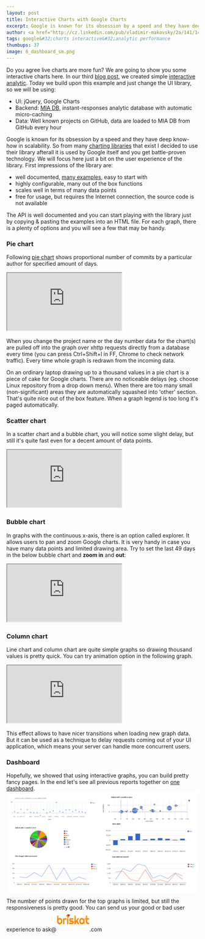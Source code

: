 ```yaml
---
layout: post
title: Interactive Charts with Google Charts
excerpt: Google is known for its obsession by a speed and they have deep know-how in scalability. Google Charts are used by Google itself and it's battle-proven technology.
author: <a href="http://cz.linkedin.com/pub/vladimir-makovsky/2a/141/141">Vladimir Makovsky</a>
tags: google&#32;charts interactive&#32;analytic performance
thumbups: 37
image: 6_dashboard_sm.png
---
```

<p>Do you agree live charts are more fun?
We are going to show you some interactive charts here.
In our third <a href="/blog/Eine-Kleine-Git-Analytik">blog post</a>, we created
simple <a href="http://gitcharts.briskat.com/dashboard/rails%20(rails)?days=5">
interactive analytic</a>. Today we build upon this example and just change the UI library, so we will be using:
<ul>
<li>UI: jQuery, Google Charts</li>
<li>Backend: <a href="/index.html#TECHNOLOGY">MIA DB</a>, instant-responses analytic database with automatic micro-caching</li>
<li>Data: Well known projects on GitHub, data are loaded to MIA DB from GitHub every hour</li>
</ul>
</p>

<p>Google is known for its obsession by a speed and they have deep know-how in scalability.
So from many <a href="http://socialcompare.com/en/comparison/javascript-graphs-and-charts-libraries">charting libraries</a>
that exist I decided to use their library afterall it is used by Google itself and you get battle-proven
technology. We will focus here just a bit on the user experience of the library. First impressions of the library are:
<ul>
<li>well documented, <a href="https://google-developers.appspot.com/chart/interactive/docs/gallery">many examples</a>, easy to start with</li>
<li>highly configurable, many out of the box functions</li>
<li>scales well in terms of many data points</li>
<li>free for usage, but requires the Internet connection, the source code is not available</li>
</ul>
</p>

<p>
The API is well documented and you can start playing with the library just
by copying &amp; pasting the examples into an HTML file.
For each graph, there is a plenty of options and you will
see a few that may be handy.
</p>

<h3>Pie chart</h3>
<p>Following <a href="https://google-developers.appspot.com/chart/interactive/docs/gallery/piechart">pie chart</a> shows
proportional number of commits by a particular author
for specified amount of days.
</p>

<div class="embed-responsive embed-responsive-16by9">
  <iframe class="embed-responsive-item" src="http://gcharts.briskat.com/assets/pie.html"></iframe>
</div>

<p>When you change the project name or the day number data for the chart(s)
are pulled off into the graph over xhttp requests
directly from a database every time (you can press Ctrl+Shift+I in FF, Chrome to check network
traffic). Every time whole graph is redrawn from the incoming data.
</p>

<p>On an ordinary laptop drawing up to a thousand values in a pie chart is a piece of cake
for Google charts. There are no noticeable delays (eg. choose Linux repository
from a drop down menu).
When there are too many small (non-significant) areas they are automatically squashed
into 'other' section. That's quite nice out of the box feature.
When a graph legend is too long it's paged automatically.
</p>

<h3>Scatter chart</h3>
<p>In a scatter chart and a bubble chart, you will notice some slight delay,
but still it's quite fast even for a decent amount of data points.
</p>

<div class="embed-responsive embed-responsive-16by9">
  <iframe class="embed-responsive-item" src="http://gcharts.briskat.com/assets/scatter.html"></iframe>
</div>

<h3>Bubble chart</h3>
<p>In graphs with the continuous x-axis, there is an option called explorer.
It allows users to pan and zoom Google charts. It is very handy in case
you have many data points and limited drawing area. Try to set the last 49 days
in the below bubble chart and <b>zoom in</b> and <b>out</b>:
<div class="embed-responsive embed-responsive-16by9">
  <iframe class="embed-responsive-item" src="http://gcharts.briskat.com/assets/bubble.html"></iframe>
</div>

<h3>Column chart</h3>
<p>Line chart and column chart are quite simple graphs so
drawing thousand values is pretty quick. You can try animation
option in the following graph.
<div class="embed-responsive embed-responsive-16by9">
  <iframe class="embed-responsive-item" src="http://gcharts.briskat.com/assets/column.html"></iframe>
</div>
</p>

<p>This effect allows to have nicer transitions when loading new graph data.
But it can be used as a technique to delay requests coming out of your UI application,
which means your server can handle more concurrent users.
</p>

<h3>Dashboard</h3>
<p>
Hopefully, we showed that using interactive graphs, you can build pretty
fancy pages. In the end let's see all previous reports together on
<a href="http://gcharts.briskat.com">
one dashboard</a>.
<a href="http://gcharts.briskat.com">
<img src="/img/posts/6_dashboard.png" class="img-responsive" alt="dashboard" align="center">
</a>

The number of points drawn for the top graphs is limited,
but still the responsiveness is pretty good.
You can send us your good or bad user experience to
ask&commat;<img src="/img/logo-s.png" alt="briskat" style="padding-bottom: 8px" width="87" height="46">.com
</p>
